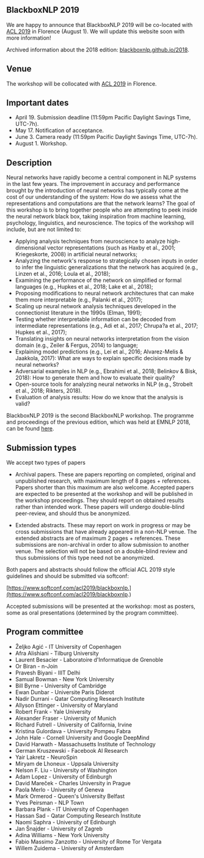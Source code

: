 ## BlackboxNLP 2019

We are happy to announce that BlackboxNLP 2019 will be co-located with [ACL 2019](http://www.acl2019.org/) in Florence (August 1). We will update this website soon with more information!

Archived information about the 2018 edition: [blackboxnlp.github.io/2018](blackboxnlp.github.io/2018).

## Venue

The workshop will be collocated with [ACL 2019](http://www.acl2019.org/) in Florence. 

## Important dates

- April 19. Submission deadline (11:59pm Pacific Daylight Savings Time, UTC-7h).
- May 17. Notification of acceptance.
- June 3. Camera ready (11:59pm Pacific Daylight Savings Time, UTC-7h).
- August 1. Workshop.

## Description

Neural networks have rapidly become a central component in NLP systems in
the last few years. The improvement in accuracy and performance brought by
the introduction of neural networks has typically come at the cost of our
understanding of the system: How do we assess what the representations and
computations are that the network learns? The goal of this workshop is to
bring together people who are attempting to peek inside the neural network
black box, taking inspiration from machine learning, psychology,
linguistics, and neuroscience. The topics of the workshop will include, but
are not limited to:

- Applying analysis techniques from neuroscience to analyze
high-dimensional vector representations (such as Haxby et al., 2001;
Kriegeskorte, 2008) in artificial neural networks;
- Analyzing the network's response to strategically chosen inputs in order
to infer the linguistic generalizations that the network has acquired
(e.g., Linzen et al., 2016; Loula et al., 2018);
- Examining the performance of the network on simplified or formal
languages (e.g., Hupkes et al., 2018; Lake et al., 2018);
- Proposing modifications to neural network architectures that can make
them more interpretable (e.g., Palanki et al., 2017);
- Scaling up neural network analysis techniques developed in the
connectionist literature in the 1990s (Elman, 1991);
- Testing whether interpretable information can be decoded from
intermediate representations (e.g., Adi et al.,  2017; Chrupa?a et al.,
2017; Hupkes et al., 2017);
- Translating insights on neural networks interpretation from the vision
domain (e.g., Zeiler & Fergus, 2014) to language;
- Explaining model predictions (e.g., Lei et al., 2016; Alvarez-Melis &
Jaakkola, 2017): What are ways to explain specific decisions made by neural
networks?
- Adversarial examples in NLP (e.g., Ebrahimi et al., 2018; Belinkov &
Bisk, 2018): How to generate them and how to evaluate their quality?
- Open-source tools for analyzing neural networks in NLP (e.g., Strobelt et
al., 2018; Rikters, 2018).
- Evaluation of analysis results: How do we know that the analysis is
valid?

BlackboxNLP 2019 is the second BlackboxNLP workshop. The programme and
proceedings of the previous edition, which was held at EMNLP 2018, can be
found [here](blackboxnlp.github.io/2018).

## Submission types

We accept two types of papers

- Archival papers. These are papers reporting on completed, original and
unpublished research, with maximum length of 8 pages + references. Papers
shorter than this maximum are also welcome. Accepted papers are expected to
be presented at the workshop and will be published in the workshop
proceedings. They should report on obtained results rather than intended
work. These papers will undergo double-blind peer-review, and should thus
be anonymized.

- Extended abstracts. These may report on work in progress or may be cross
submissions that have already appeared in a non-NLP venue. The extended
abstracts are of maximum 2 pages + references. These submissions are
non-archival in order to allow submission to another venue. The selection
will not be based on a double-blind review and thus submissions of this
type need not be anonymized.

Both papers and abstracts should follow the official ACL 2019 style guidelines and should be submitted via softconf:

[https://www.softconf.com/acl2019/blackboxnlp.](https://www.softconf.com/acl2019/blackboxnlp.)

Accepted submissions will be presented at the workshop: most as posters, some as oral presentations (determined by the program committee).

## Program committee

- Željko	Agić	- IT University of Copenhagen
- Afra Alishiani - Tilburg University
- Laurent	Besacier	- Laboratoire d'Informatique de Grenoble
- Or	Biran	- n-Join
- Pravesh	Biyani	- IIIT Delhi
- Samual Bowman - New York University
- Bill	Byrne	- University of Cambridge
- Ewan Dunbar - Universite Paris Diderot
- Nadir Durrani - Qatar Computing Research Institute
- Allyson	Ettinger	- University of Maryland
- Robert	Frank	- Yale University
- Alexander Fraser - University of Munich
- Richard Futrell - University of California, Irvine
- Kristina Gulordava - University Pompeu Fabra
- John	Hale	- Cornell University and Google DeepMind
- David	Harwath	- Massachusetts Institute of Technology
- German Kruszewski - Facebook AI Research
- Yair Lakretz - NeuroSpin
- Miryam de Lhoneux - Uppsala University
- Nelson F.	Liu	- University of Washington
- Adam	Lopez	- University of Edinburgh
- David	Mareček	- Charles University in Prague
- Paola	Merlo	- University of Geneva
- Mark Ormerod - Queen's University Belfast
- Yves	Peirsman	- NLP Town
- Barbara	Plank	- IT University of Copenhagen
- Hassan Sad - Qatar Computing Research Institute
- Naomi Saphra - University of Edinburgh
- Jan	Šnajder	- University of Zagreb
- Adina	Williams	- New York University
- Fabio Massimo	Zanzotto	- University of Rome Tor Vergata
- Willem	Zuidema	- University of Amsterdam

